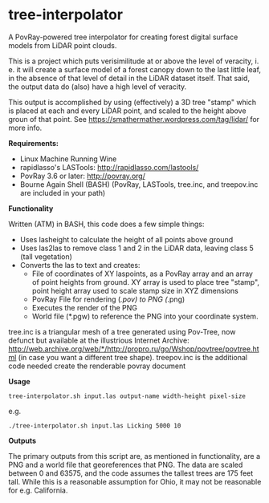 tree-interpolator
=================

A PovRay-powered tree interpolator for creating forest digital surface models from LiDAR point clouds.

This is a project which puts verisimilitude at or above the level of veracity, i. e. it will create a surface model of a forest canopy down to the last little leaf, in the absence of that level of detail in the LiDAR dataset itself.  That said, the output data do (also) have a high level of veracity.

This output is accomplished by using (effectively) a 3D tree "stamp" which is placed at each and every LiDAR point, and scaled to the height above groun of that point.  See https://smathermather.wordpress.com/tag/lidar/ for more info.

**Requirements:**

* Linux Machine Running Wine
* rapidlasso's LASTools: http://rapidlasso.com/lastools/
* PovRay 3.6 or later: http://povray.org/
* Bourne Again Shell (BASH)
(PovRay, LASTools, tree.inc, and treepov.inc are included in your path)

**Functionality**

Written (ATM) in BASH, this code does a few simple things:
* Uses lasheight to calculate the height of all points above ground
* Uses las2las to remove class 1 and 2 in the LiDAR data, leaving class 5 (tall vegetation)
* Converts the las to text and creates:
  * File of coordinates of XY laspoints, as a PovRay array and an array of point heights from ground.  XY array is used to place tree "stamp", point height array used to scale stamp size in XYZ dimensions
  * PovRay File for rendering (*.pov) to PNG (*.png)
  * Executes the render of the PNG
  * World file (*.pgw) to reference the PNG into your coordinate system.


tree.inc is a triangular mesh of a tree generated using Pov-Tree, now defunct but available at the illustrious Internet Archive: http://web.archive.org/web/*/http://propro.ru/go/Wshop/povtree/povtree.html (in case you want a different tree shape).
treepov.inc is the additional code needed create the renderable povray document

**Usage**
```SHELL
tree-interpolator.sh input.las output-name width-height pixel-size
```
e.g.
```SHELL
./tree-interpolator.sh input.las Licking 5000 10 
```

**Outputs**

The primary outputs from this script are, as mentioned in functionality, are a PNG and a world file that georeferences that PNG.  The data are scaled between 0 and 63575, and the code assumes the tallest trees are 175 feet tall.  While this is a reasonable assumption for Ohio, it may not be reasonable for e.g. California.
